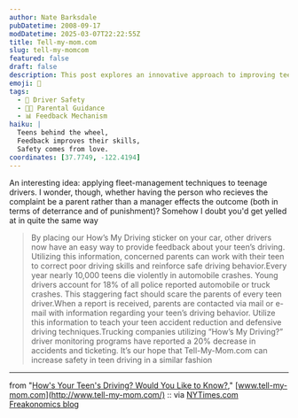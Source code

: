 ```yaml
---
author: Nate Barksdale
pubDatetime: 2008-09-17
modDatetime: 2025-03-07T22:22:55Z
title: Tell-my-mom.com
slug: tell-my-momcom
featured: false
draft: false
description: This post explores an innovative approach to improving teen driving safety by utilizing feedback mechanisms similar to those used in fleet management. "By placing our How’s My Driving sticker on your car, other drivers now have an easy way to provide feedback about your teen’s driving..."
emoji: 🚗
tags:
  - 🚦 Driver Safety
  - 👩‍👧 Parental Guidance
  - 📊 Feedback Mechanism
haiku: |
  Teens behind the wheel,  
  Feedback improves their skills,  
  Safety comes from love.
coordinates: [37.7749, -122.4194]
---
```


An interesting idea: applying fleet-management techniques to teenage drivers. I wonder, though, whether having the person who recieves the complaint be a parent rather than a manager effects the outcome (both in terms of deterrance and of punishment)? Somehow I doubt you'd get yelled at in quite the same way

> By placing our How’s My Driving sticker on your car, other drivers now have an easy way to provide feedback about your teen’s driving. Utilizing this information, concerned parents can work with their teen to correct poor driving skills and reinforce safe driving behavior.Every year nearly 10,000 teens die violently in automobile crashes. Young drivers account for 18% of all police reported automobile or truck crashes. This staggering fact should scare the parents of every teen driver.When a report is received, parents are contacted via mail or e-mail with information regarding your teen’s driving behavior. Utilize this information to teach your teen accident reduction and defensive driving techniques.Trucking companies utilizing “How’s My Driving?” driver monitoring programs have reported a 20% decrease in accidents and ticketing. It’s our hope that Tell-My-Mom.com can increase safety in teen driving in a similar fashion

---

from "[How's Your Teen's Driving? Would You Like to Know?](http://www.tell-my-mom.com/)," [www.tell-my-mom.com](http://www.tell-my-mom.com/) :: via [NYTimes.com Freakonomics blog](http://freakonomics.blogs.nytimes.com/2008/09/17/a-bumper-sticker-that-saves-lives/)
